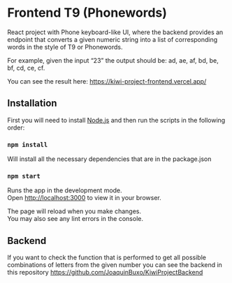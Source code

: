# Frontend T9 (Phonewords)

React project with Phone keyboard-like UI, where the backend provides an endpoint that converts a given numeric string into a list of corresponding words in the style of T9 or Phonewords.

For example, given the input “23” the output should be: ad, ae, af, bd, be, bf, cd, ce,
cf.

You can see the result here: https://kiwi-project-frontend.vercel.app/

## Installation

First you will need to install [Node.js](https://nodejs.org/) and then run the scripts in the following order:

### `npm install`

Will install all the necessary dependencies that are in the package.json

### `npm start`

Runs the app in the development mode.\
Open [http://localhost:3000](http://localhost:3000) to view it in your browser.

The page will reload when you make changes.\
You may also see any lint errors in the console.

## Backend

If you want to check the function that is performed to get all possible combinations of letters from the given number you can see the backend in this repository https://github.com/JoaquinBuxo/KiwiProjectBackend
